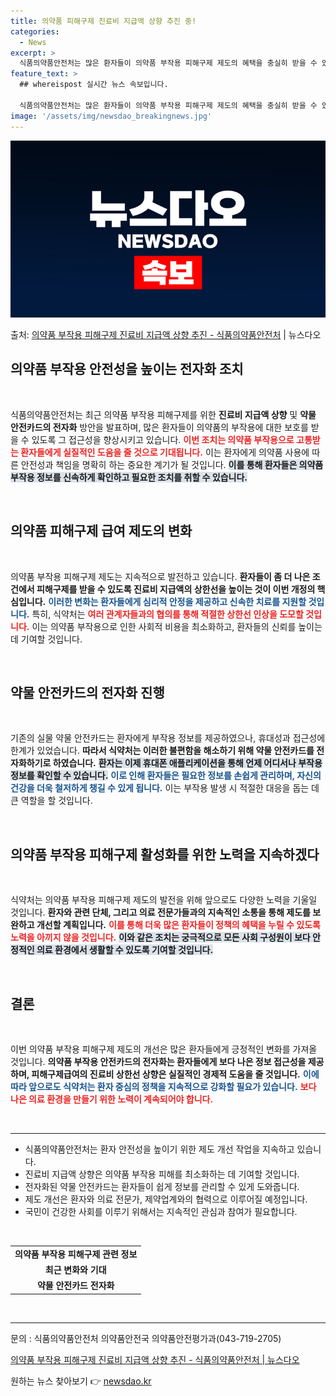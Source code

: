 ```yaml
---
title: 의약품 피해구제 진료비 지급액 상향 추진 중!
categories:
  - News
excerpt: >
  식품의약품안전처는 많은 환자들이 의약품 부작용 피해구제 제도의 혜택을 충실히 받을 수 있도록 의약품 부작용 …
feature_text: >
  ## whereispost 실시간 뉴스 속보입니다.

  식품의약품안전처는 많은 환자들이 의약품 부작용 피해구제 제도의 혜택을 충실히 받을 수 있도록 의약품 부작용 …
image: '/assets/img/newsdao_breakingnews.jpg'
---
```


![뉴스다오 속보](/assets/img/newsdao_breakingnews.jpg)

<p>출처: <a href="https://newsdao.kr/2808" rel="dofollow">의약품 부작용 피해구제 진료비 지급액 상향 추진 - 식품의약품안전처</a> | 뉴스다오</p>

<h2 data-ke-size="size26">의약품 부작용 안전성을 높이는 전자화 조치</h2>

<p data-ke-size="size16">&nbsp;</p>

식품의약품안전처는 최근 의약품 부작용 피해구제를 위한 <b>진료비 지급액 상향</b> 및 <b>약물 안전카드의 전자화</b> 방안을 발표하며, 많은 환자들이 의약품의 부작용에 대한 보호를 받을 수 있도록 그 접근성을 향상시키고 있습니다. <b><span style="color: #ee2323;">이번 조치는 의약품 부작용으로 고통받는 환자들에게 실질적인 도움을 줄 것으로 기대됩니다.</span></b> 이는 환자에게 의약품 사용에 따른 안전성과 책임을 명확히 하는 중요한 계기가 될 것입니다. <b><span style="background-color: #21538527;">이를 통해 환자들은 의약품 부작용 정보를 신속하게 확인하고 필요한 조치를 취할 수 있습니다.</span></b> 

<p data-ke-size="size16">&nbsp;</p>

<h2 data-ke-size="size26">의약품 피해구제 급여 제도의 변화</h2>

<p data-ke-size="size16">&nbsp;</p>

의약품 부작용 피해구제 제도는 지속적으로 발전하고 있습니다. <b>환자들이 좀 더 나은 조건에서 피해구제를 받을 수 있도록 진료비 지급액의 상한선을 높이는 것이 이번 개정의 핵심입니다.</b> <b><span style="color: #1a5490;">이러한 변화는 환자들에게 심리적 안정을 제공하고 신속한 치료를 지원할 것입니다.</span></b> 특히, 식약처는 <b><span style="color: #ee2323;">여러 관계자들과의 협의를 통해 적절한 상한선 인상을 도모할 것입니다.</span></b> 이는 의약품 부작용으로 인한 사회적 비용을 최소화하고, 환자들의 신뢰를 높이는 데 기여할 것입니다.

<p data-ke-size="size16">&nbsp;</p>

<h2 data-ke-size="size26">약물 안전카드의 전자화 진행</h2>

<p data-ke-size="size16">&nbsp;</p>

기존의 실물 약물 안전카드는 환자에게 부작용 정보를 제공하였으나, 휴대성과 접근성에 한계가 있었습니다. <b>따라서 식약처는 이러한 불편함을 해소하기 위해 약물 안전카드를 전자화하기로 하였습니다.</b> <b><span style="background-color: #21538527;">환자는 이제 휴대폰 애플리케이션을 통해 언제 어디서나 부작용 정보를 확인할 수 있습니다.</span></b> <b><span style="color: #1a5490;">이로 인해 환자들은 필요한 정보를 손쉽게 관리하며, 자신의 건강을 더욱 철저하게 챙길 수 있게 됩니다.</span></b> 이는 부작용 발생 시 적절한 대응을 돕는 데 큰 역할을 할 것입니다.

<p data-ke-size="size16">&nbsp;</p>

<h2 data-ke-size="size26">의약품 부작용 피해구제 활성화를 위한 노력을 지속하겠다</h2>

<p data-ke-size="size16">&nbsp;</p>

식약처는 의약품 부작용 피해구제 제도의 발전을 위해 앞으로도 다양한 노력을 기울일 것입니다. <b>환자와 관련 단체, 그리고 의료 전문가들과의 지속적인 소통을 통해 제도를 보완하고 개선할 계획입니다.</b> <b><span style="color: #ee2323;">이를 통해 더욱 많은 환자들이 정책의 혜택을 누릴 수 있도록 노력을 아끼지 않을 것입니다.</span></b> <b><span style="background-color: #21538527;">이와 같은 조치는 궁극적으로 모든 사회 구성원이 보다 안정적인 의료 환경에서 생활할 수 있도록 기여할 것입니다.</span></b>

<p data-ke-size="size16">&nbsp;</p>

<h2 data-ke-size="size26">결론</h2>

<p data-ke-size="size16">&nbsp;</p>

이번 의약품 부작용 피해구제 제도의 개선은 많은 환자들에게 긍정적인 변화를 가져올 것입니다. <b>의약품 부작용 안전카드의 전자화는 환자들에게 보다 나은 정보 접근성을 제공하며, 피해구제급여의 진료비 상한선 상향은 실질적인 경제적 도움을 줄 것입니다.</b> <b><span style="color: #1a5490;">이에 따라 앞으로도 식약처는 환자 중심의 정책을 지속적으로 강화할 필요가 있습니다.</span></b> <b><span style="color: #ee2323;">보다 나은 의료 환경을 만들기 위한 노력이 계속되어야 합니다.</span></b> 

<p data-ke-size="size16">&nbsp;</p>

<hr>

<ul>
<li>식품의약품안전처는 환자 안전성을 높이기 위한 제도 개선 작업을 지속하고 있습니다.</li>
<li>진료비 지급액 상향은 의약품 부작용 피해를 최소화하는 데 기여할 것입니다.</li>
<li>전자화된 약물 안전카드는 환자들이 쉽게 정보를 관리할 수 있게 도와줍니다.</li>
<li>제도 개선은 환자와 의료 전문가, 제약업계와의 협력으로 이루어질 예정입니다.</li>
<li>국민이 건강한 사회를 이루기 위해서는 지속적인 관심과 참여가 필요합니다.</li>
</ul>

<p data-ke-size="size16">&nbsp;</p>

<table>
<tr>
<td style="text-align: center; height: 17px;"><b>의약품 부작용 피해구제 관련 정보</b></td>
</tr>
<tr>
<td style="text-align: center; height: 17px;"><b>최근 변화와 기대</b></td>
</tr>
<tr>
<td style="text-align: center; height: 17px;"><b>약물 안전카드 전자화</b></td>
</tr>
</table> 

<p data-ke-size="size16">&nbsp;</p>

<hr>

문의 : 식품의약품안전처 의약품안전국 의약품안전평가과(043-719-2705)

<a href="https://newsdao.kr/2808">의약품 부작용 피해구제 진료비 지급액 상향 추진 - 식품의약품안전처 | 뉴스다오</a> 

원하는 뉴스 찾아보기 👉 <a href="https://newsdao.kr" rel="dofollow">newsdao.kr</a>


